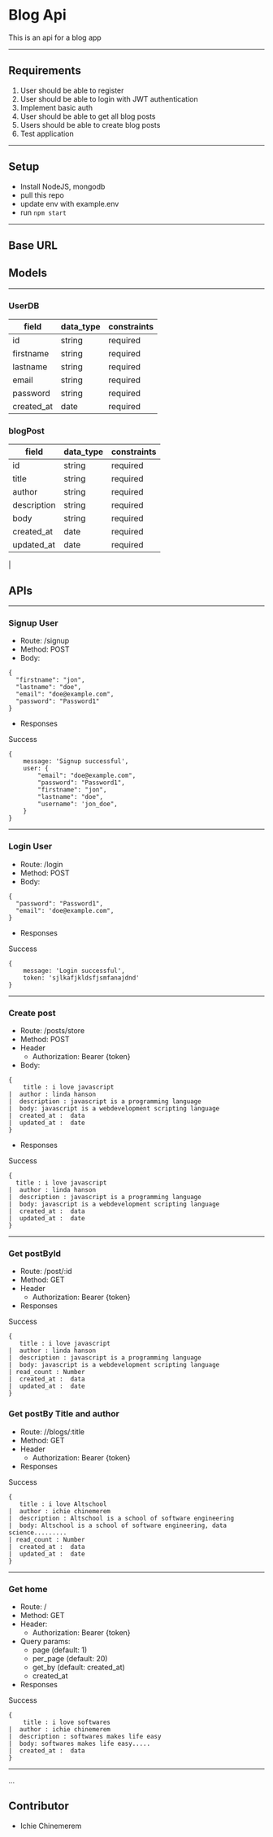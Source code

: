 # Blog Api
This is an api for a blog app

---

## Requirements
1. User should be able to register 
2. User should be able to login with JWT authentication
3. Implement basic auth
4. User should be able to get all blog posts
5. Users should be able to create blog posts
6. Test application
---
## Setup
- Install NodeJS, mongodb
- pull this repo
- update env with example.env
- run `npm start`

---
## Base URL



## Models
---

### UserDB
| field  |  data_type | constraints  |
|---|---|---|
|  id |  string |  required |
|  firstname | string  |  required|
|  lastname  |  string |  required  |
|  email     | string  |  required |
|  password |   string |  required  |
|  created_at|  date   |   required |


### blogPost
| field  |  data_type | constraints  |
|---|---|---|
|  id |  string |  required |
|  title |  string |  required |
|  author |  string |  required | unique
|  description |  string |  required |
|  body |  string |  required |
|  created_at |  date |  required |
|  updated_at |  date |  required |
| 



## APIs
---

### Signup User

- Route: /signup
- Method: POST
- Body: 
```
{
  "firstname": "jon",
  "lastname": "doe",
  "email": "doe@example.com",
  "password": "Password1"
}
```

- Responses

Success
```
{
    message: 'Signup successful',
    user: {
        "email": "doe@example.com",
        "password": "Password1",
        "firstname": "jon",
        "lastname": "doe",
        "username": 'jon_doe",
    }
}
```
---
### Login User

- Route: /login
- Method: POST
- Body: 
```
{
  "password": "Password1",
  "email": 'doe@example.com",
}
```

- Responses

Success
```
{
    message: 'Login successful',
    token: 'sjlkafjkldsfjsmfanajdnd'
}
```

---
### Create post

- Route: /posts/store
- Method: POST
- Header
    - Authorization: Bearer {token}
- Body: 
```
{
    title : i love javascript
|  author : linda hanson
|  description : javascript is a programming language
|  body: javascript is a webdevelopment scripting language
|  created_at :  data
|  updated_at :  date 
}
```

- Responses

Success
```
{ 
  title : i love javascript
|  author : linda hanson
|  description : javascript is a programming language
|  body: javascript is a webdevelopment scripting language
|  created_at :  data
|  updated_at :  date 
}
```
---
### Get postById

- Route: /post/:id
- Method: GET
- Header
    - Authorization: Bearer {token}
- Responses

Success
```
{
   title : i love javascript
|  author : linda hanson
|  description : javascript is a programming language
|  body: javascript is a webdevelopment scripting language
| read_count : Number
|  created_at :  data
|  updated_at :  date
}
```
### Get postBy Title and author

- Route: //blogs/:title
- Method: GET
- Header
    - Authorization: Bearer {token}
- Responses

Success
```
{
   title : i love Altschool
|  author : ichie chinemerem
|  description : Altschool is a school of software engineering
|  body: Altschool is a school of software engineering, data science.........
| read_count : Number
|  created_at :  data
|  updated_at :  date
}

```
---

### Get home

- Route: /
- Method: GET
- Header:
    - Authorization: Bearer {token}
- Query params: 
    - page (default: 1)
    - per_page (default: 20)
    - get_by (default: created_at)
    - created_at
- Responses

Success
```
{
    title : i love softwares
|  author : ichie chinemerem
|  description : softwares makes life easy
|  body: softwares makes life easy.....
|  created_at :  data
}
```
---

...

## Contributor
- Ichie Chinemerem